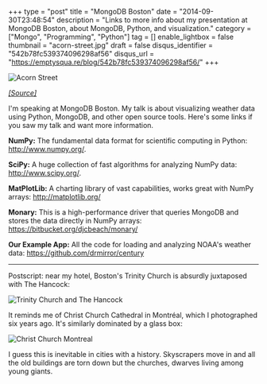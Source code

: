 +++
type = "post"
title = "MongoDB Boston"
date = "2014-09-30T23:48:54"
description = "Links to more info about my presentation at MongoDB Boston, about MongoDB, Python, and visualization."
category = ["Mongo", "Programming", "Python"]
tag = []
enable_lightbox = false
thumbnail = "acorn-street.jpg"
draft = false
disqus_identifier = "542b78fc539374096298af56"
disqus_url = "https://emptysqua.re/blog/542b78fc539374096298af56/"
+++

<p><img style="display:block; margin-left:auto; margin-right:auto;" src="acorn-street.jpg" alt="Acorn Street" title="Acorn Street" /></p>
<p><span style="color: gray; font-style: italic"><a href="http://commons.wikimedia.org/wiki/File:08_506.jpg">[Source]</a></span></p>
<p>I'm speaking at MongoDB Boston. My talk is about visualizing weather data using Python, MongoDB, and other open source tools. Here's some links if you saw my talk and want more information.</p>
<p><strong>NumPy:</strong> The fundamental data format for scientific computing in Python: <a href="http://www.numpy.org/">http://www.numpy.org/</a>.</p>
<p><strong>SciPy:</strong> A huge collection of fast algorithms for analyzing NumPy data: <a href="http://www.scipy.org/">http://www.scipy.org/</a>.</p>
<p><strong>MatPlotLib:</strong> A charting library of vast capabilities, works great with NumPy arrays: <a href="http://matplotlib.org/">http://matplotlib.org/</a></p>
<p><strong>Monary:</strong> This is a high-performance driver that queries MongoDB and stores the data directly in NumPy arrays: <a href="https://bitbucket.org/djcbeach/monary/">https://bitbucket.org/djcbeach/monary/</a></p>
<p><strong>Our Example App:</strong> All the code for loading and analyzing NOAA's weather data: <a href="https://github.com/drmirror/century">https://github.com/drmirror/century</a></p>
<hr />
<p>Postscript: near my hotel, Boston's Trinity Church is absurdly juxtaposed with The Hancock:</p>
<p><img style="display:block; margin-left:auto; margin-right:auto;" src="trinity-hancock.jpg" alt="Trinity Church and The Hancock" title="Trinity Church and The Hancock" /></p>
<p>It reminds me of Christ Church Cathedral in Montr&eacute;al, which I photographed six years ago. It's similarly dominated by a glass box:</p>
<p><img style="display:block; margin-left:auto; margin-right:auto;" src="christ-church-montreal.jpg" alt="Christ Church Montreal" title="Christ Church Montreal" /></p>
<p>I guess this is inevitable in cities with a history. Skyscrapers move in and all the old buildings are torn down but the churches, dwarves living among young giants.</p>
